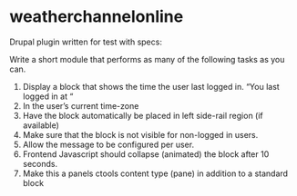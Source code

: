 # weatherchannelonline
Drupal plugin written for test with specs:

Write a short module that performs as many of the following tasks as you can.
 
1.    Display a block that shows the time the user last logged in. “You last logged in at “
2.    In the user’s current time-zone
3.    Have the block automatically be placed in left side-rail region (if available)
4.    Make sure that the block is not visible for non-logged in users.
5.    Allow the message to be configured per user.
6.    Frontend Javascript should collapse (animated) the block after 10 seconds.
7.    Make this a panels ctools content type (pane) in addition to a standard block
